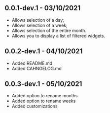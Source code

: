 ## 0.0.1-dev.1 - 03/10/2021

* Allows selection of a day;
* Allows selection of a week;
* Allows selection of the entire month.
* Allows you to display a list of filtered widgets.

## 0.0.2-dev.1 - 04/10/2021

* Added README.md 
* Added CAHNGELOG.md

## 0.0.3-dev.1 - 05/10/2021

* Added option to rename months
* Added option to rename weeks
* Added customizations
